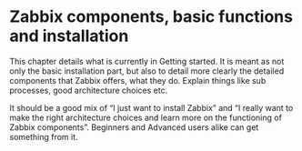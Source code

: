 # Zabbix components, basic functions and installation

This chapter details what is currently in Getting started. It is meant as not only
the basic installation part, but also to detail more clearly the detailed components
that Zabbix offers, what they do. Explain things like sub processes, good architecture
choices etc.

It should be a good mix of “I just want to install Zabbix” and “I really want to make
the right architecture choices and learn more on the functioning of Zabbix components”.
Beginners and Advanced users alike can get something from it.


